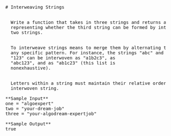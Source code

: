 <pre>
# Interweaving Strings


  Write a function that takes in three strings and returns a boolean
  representing whether the third string can be formed by interweaving the first
  two strings.


  To interweave strings means to merge them by alternating their letters without
  any specific pattern. For instance, the strings "abc" and
  "123" can be interwoven as "a1b2c3", as
  "abc123", and as "ab1c23" (this list is
  nonexhaustive).


  Letters within a string must maintain their relative ordering in the
  interwoven string.

**Sample Input**
one = "algoexpert"
two = "your-dream-job"
three = "your-algodream-expertjob"

**Sample Output**
true

</pre>